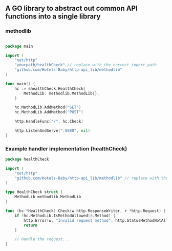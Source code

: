 ## A GO library to abstract out common API functions into a single library

### methodlib

```go

package main

import (
	"net/http"
	"yourpath/healthCheck" // replace with the correct import path
	"github.com/Hotels-Baby/http-api_lib/methodlib" 
)

func main() {
	hc := &healthCheck.HealthCheck{
		MethodLib: methodlib.MethodLib{},
	}

	hc.MethodLib.AddMethod("GET")
	hc.MethodLib.AddMethod("POST")

	http.HandleFunc("/", hc.Check)

	http.ListenAndServe(":8080", nil)
}

```

### Example handler implementation (healthCheck)

```go
package healthCheck

import (
	"net/http"
	"github.com/Hotels-Baby/http-api_lib/methodlib" // replace with the correct import path
)

type HealthCheck struct {
	MethodLib methodlib.MethodLib
}

func (hc *HealthCheck) Check(w http.ResponseWriter, r *http.Request) {
	if !hc.MethodLib.IsMethodAllowed(r.Method) {
		http.Error(w, "Invalid request method", http.StatusMethodNotAllowed)
		return
	}

	// Handle the request...
}

````
